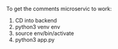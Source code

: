 To get the comments microservic to work:
1. CD into backend
2. python3 venv env
3. source env/bin/activate
4. python3 app.py